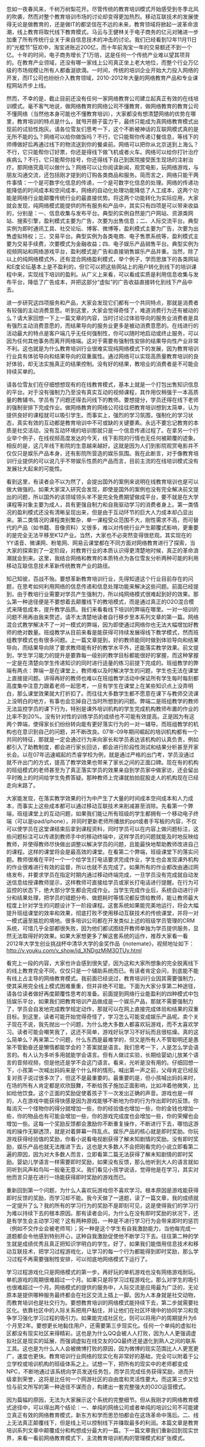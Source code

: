 
忽如一夜春风来，千树万树梨花开。尽管传统的教育培训模式开始感受到冬季北风的吹袭，然而对整个教育培训市场的讨论却变得更加热烈。移动互联技术的发展使得无论是做教育的，还是做IT的都坚信在不远的未来，教育领域将掀起一波革命浪潮，线上教育将取代线下教育模式。马云与王健林关于电子商务的亿元对赌进一步加重了所有传统行业关于来自信息技术的冲击的讨论。我们已经看到12年11月11日的“光棍节”狂欢中，淘宝进账近200亿，而十年前淘宝一年的交易额还不到一个亿。十年的时间，电子商务增长了1万倍，这是任何一个传统产业难以望其项背的。在教育产业领域，还没有哪一家线上公司真正坐上老大地位，而整个行业万亿级的市场规模让所有人都垂涎欲滴。一时间，传统的培训企业开始大力投入网络的开发，而IT公司也纷纷介入教育领域，2010-2012年大量的网络教育产品和专业课程网站齐步上线。


然而，不幸的是，截止目前还没有任何一家网络教育公司建立起真正有效的在线培训模式。毫不客气地说，做网络教育的网络公司不懂教育，做网络教育的教育公司不懂网络（当然他本身可能也不懂教育培训），大家都没有想清楚网络的优势在哪里，教育培训的特点是什么，就甩开膀子蛮力干，最终只能成为真网络教育模式出现前的试验性炮灰。请各位雪友们思考一下，这个不断被神话的互联网模式真的是无所不能的么？网络可以给你做饭吗？不行，它只能帮你传递订餐信息，等线下的师傅做好后再通过线下的物流送到你的餐桌前。网络可以把你从北京送到上海么？不行，它只能帮你订好票，你还是得线下做飞机或者火车。网络可以给你打针治疗疾病么？不行，它只能帮你挂号，你还得线下自己到医院接受医生现场的注射治疗。那网络究竟可以做什么？网络可以让你阅读新闻，观赏电影，玩网络游戏，与朋友沟通交流，还包括刚才提到的订购各类商品和服务。简而言之，网络只能干两件事情：一个是可数字化信息的传递，一个是可数字化信息的处理。网络的传递功能降低的时间成本和空间成本，网络的自动化处理功能降低了人工成本，这两个功能是网络行业能颠覆传统行业的最直接优势。将这两个功能转化为实际应用，大家就会发现，纯网络模式能提供的所有服务和产品中，其实只有四项是可以带来收益的，分别是：一、信息收集与发布平台。典型的实例自然是门户网站、资源类网站、搜索引擎，盈利模式主要为广告，次要为出售信息；二、人际交流平台。典型实例为即时通讯工具、社交论坛、博客、微博等，盈利模式主要为广告，次要为出售虚拟特权；三、交易平台。典型实例为各类电商、电子售票系统等，盈利模式主要为交易手续费，次要模式为金融收益；四、电子娱乐产品销售平台。典型实例为视频网站和网络游戏平台，盈利模式是广告和直接销售娱乐产品并重。当然，除了以上的纯网络模式外，还有混合网络盈利模式，举个例子，学而思旗下的各类网站和E度论坛基本上是不盈利的，但它可以把这些网站上的用户转化到线下的培训课程中来，实现线下培训的盈利。从广义上来看，可以看成实质是利用信息收集与发布平台，降低了广告成本，并把这部分“虚拟”的广告收益直接转化到线下产品中去。


进一步研究这四项服务和产品，大家会发现它们都有一个共同特点，那就是消费者有较强的主动消费意愿。听到这里，大家会觉得奇怪了，难道消费行为还有被动的么？请大家回想一下上一篇文章的内容，当时讨论过体验导向的服务业消费者是具有强烈主动消费意愿的，而结果导向的服务业更多是被动消费意愿的。在线进行的活动最大的特点是客户端几乎无任何强制性，你可以随时地启动或终止服务，可以因为任何其他事务而离开网络端。这对于需要有强制性安排的结果导向性产业非常不利。这也就是为什么教育培训行业很难实现纯网络模式下的发展，因为教育培训行业具有体验导向和结果导向的双重属性。通过网络可以实现高质量教育培训的良好体验，却无法实施真正的结果控制。没有好的结果，教培业的消费者是不可能会持续买单的。


请各位雪友们在仔细想想现有的在线教育模式，基本上就是一个打包出售知识信息的平台。对于没有强制力乃至没有真实互动的视频课程，其作用仅稍强于一本高质量的教辅书。学员有了问题还得去问线下的教师。要想提分，学员还得在线下老师的强制安排下完成作业。做网络教育的网络公司往往把教育培训想到太简单，认为提供良好的课程就可以吸引学生。而事实上，强烈的学习氛围，强制化的学习状态，真实有效的互动都是教育培训中不可或缺的关键要素。永远不要忘记教育的本质是社交活动，没有互动环境的培训那就只是一个信息传递过程了。在拿另一个行业举个例子，在线视频高度发达的今天，线下影院的行情也无任何被颠覆的迹象。相反的是，这几年线下影院的生意越来越好。这就是因为人们到影院观赏电影并不仅仅只是娱乐产品本身，还有影院所营造的娱乐氛围。我在此断言，对于像教育培训行业提供的可以说几乎不带娱乐性质的产品而言，目前主流的在线培训模式没有发展壮大起来的可能性。


看到这里，有读者会不以为然了，会提出国外的案例来说明在线教育培训也是可以做大做强的。如果大家深入研究会发现，即使是国外的案例也没有完全解决前文提出的问题，所以国外的该领域领头羊不是完全免费期望做成平台，要不就是在大学课程等对象主要为成人，具有更强自制力和自我驱动学习的消费者身上。第一类情况的盈利模式还没有清晰呈现出来，但是由于互动环节的巨大人力成本却凸显出来。第二类情况的课程类别繁杂，单一课程受众范围不大，刚性需求不高，而可替代的产品（如书籍、音像资料）又很多，难以对传统行业产生颠覆式影响，更重要的是完全无法平移至K12产业。当然，大家也不必突然变得很悲观。其实现在的YY语音、微课网、粉笔网、网易云课堂都在不同方面对网络教育进行了探索，当大家的探索到了一定阶段，对教育行业的本质认识得更清楚地时候，真正的革命浪潮就会到来。这里，我结合网络和教育的本质特点为各位雪友分析两种可能的利用移动互联信息技术革新传统教育产业的路径。


知己知彼，百战不殆。要想革新教育培训行业，先得知道这个行业目前存在的问题，在思考如何利用网络的信息传递和信息处理功能来解决这些问题。前面已经提到，由于教培行业需要对学员产生强制力，所以纯网络模式很难起到好的效果。那么第一种途径便是不要想着去颠覆线下的教培模式，而是通过真正的O2O混合模式来降低成本，提升教学品质。我们来看看线下培训的弊端在哪里。一对一培训的问题不用再由我来赘述，请不太清楚地读者自行移步至本系列文章的第一篇。网络混合式教学解决不了一对一模式的弊端，因为即使通过网络你也无法大幅增加好教师的绝对数量。班组教学从目前来看是能获得可持续发展得线下教学模式，然而班组教学模式也有很多问题。上一篇文章提到，好的教师能同时做到体验导向和结果导向，而结果导向除了要求教师能有好的教学水平外，还能落实教学效果。前文提到，学生学习能力的提升是要靠每一级别的教学目标都能很好的掌握，而这种掌握一定是在清楚向学生传递知识的同时进行适量的练习前提下完成的。班组教学的弊端有两点：弊端一是在课堂上，教师难以及时解决学生的问题，学生也无法在课堂上直接提问题。讲得再好的教师也难以在班组教学活动中保证所有学生每时每刻都高度集中注意力跟着老师一起思考，一旦有学生在课堂上在某些知识点上没弄明白，那么课堂效果就大打折扣了。而往往大多数学生都不愿意在课下与教师交流课上没明白的地方，有事也会忘掉自己当时所想到的问题。弊端二是班组教学的教师无法监控学员的课下行为，特别是课外培训机构的学生完成机构教师布置的作业的比率不到20%。没有针对性的训练学员的成绩也不可能有效提高。正是因为有这两个弊端，使得家长们纷纷转向能有更好落实行为的一对一辅导。而班组教学的机构也在意识到自己的问题，并不断改良。07年-09年期间崛起的培训机构都有一个共同的特征，那就是一定会通过行为来向家长和学员表达该机构的认真负责，例如都引入了助教制度，都会进行家长回访，都会进行阶段性测试和结果分析甚至开家长会。以在07年迅速崛起的杰睿学校为例，就是通过严格的出门考，学员没通过就不许出门的方式，提高了教学效果也带来了家长之间的正面口碑。现在有的机构的班组模式的老师甚至为了真正落实学员的效果亲自到学员家中做家访，还会留出平时晚上的时间给学生免费答疑。那种教师上完课就拍拍屁股走人的机构现在已经走向末路了。


大家能发现，在落实教学效果的行为中产生了大量的时间成本空间成本和人力成本，而事实上这些成本都可以通过移动互联技术来削减甚至消除。先看第一个弊端，班组课堂上的互动问题，如果我们能让所有班级的学生都拥有一个移动电子终端（可以是ipad/iphone），并同时更新老师所播放的ppt或者手写板的内容，不仅可以使学员在这堂课结束后拿到课程资料，同时学员可以在内容上做问题标注，这些问题标注可以传递到教师手中的移动终端中，这样学员的问题就能及时地反映给教师，并使得教师尽快做出调整以解决学员的问题，且能最快地帮助教师改进自己的课程。这样的课堂将会是最高效的课堂。在看第二个弊端，班级课堂下的落实问题。教师很难在平时一个一个给学生打电话要求完成作业，学生也会发现课外机构的作业很难进行有效的监督，所以也就不去完成了。如果所有的作业都改由通过网络发布，并要求学员在指定时期内通过移动终端完成，一旦学员没有完成就自动发送信息给授课教师提示，这样教师可直接给学员或家长打电话进行提醒。在行为可监控的状态下，绝大部分学生都会完成作业。当学生完成作业后，系统自动进行评分和结果处理，把学员的错题分布、做题耗时等情况都反馈给教师，能让教师最大程度上针对学生的问题设计下一阶段课程。这套系统如果能完美地运行，将会大幅提升班组课堂的效率和效果，彻底打败不使用移动互联技术的传统课堂，并将一对一模式逼至尴尬的境地。很多培训公司都在开发类似上述的班级学员管理的CRM系统，可惜几乎全部都很失败，因为他们都试图绕开教师单独为学员提供服务，显然无法取得好的效果。如果大家想更多了解这套系统的运作，推荐大家看一看2012年大学生创业挑战杯中清华大学的金奖作品《notemate》，视频地址如下：http://v.youku.com/v_show/id_XNDgzMjM3OTUy.html


看完上一段的内容，大家也许会感到很失望，因为这和大家所想象的完全脱离线下的线上教育完全不同，仅仅只是一个辅助系统而已。有读者肯定会问，到底能不能有线上占主导的网络教育模式。我前面已经说过，教育培训行业因其需要强制力，使其采用完全线上模式困难重重，但并非绝不可能。下面为大家分享第二种途径，请各位读者做好再度颠覆性思考的准备。前面提到网络行业能盈利的四种模式中包括娱乐平台，如果我们把教育培训产品做成是一个娱乐产品，那就不需要强制力了，学员会自发地完成教学规定动作，那就可以在网上直接完成体验和结果的双重目标。到这里，读者可能开始觉得奇怪了，学习怎么可能变成娱乐产品呢。卖个关子现在不说，我先抛出一个问题，为什么绝大多数人都喜欢玩游戏，而不太喜欢学习。读者可能会嘲笑我了，这还不简单，游戏好玩学习不好玩而且很枯燥。真的这么简单么？再来第二个问题，什么东西是最难学的，但又是所有人不管聪明还是愚笨不管勤奋还是懒惰都能学会的？答案就是语言。我们思考一下，人是怎么学会语言的。有人认为多听多用就能学会语言。但有人做过实验，长期给婴幼儿放某个语言的音频视频，但是他还是学不会这门语言。看来，光听是没有用的。仔细回想一下，小孩第一次喊出妈妈来是个什么样的情形。喊出第一声之前，父母肯定已经反复对孩子说过很多次了，但这不是最重要的。最重要的是，但小孩喊出妈妈来时，在场的所有人肯定都是欢欣鼓舞，不断给孩子施加正面影响，比如冲着他微笑，比如给他饮食。这个正面的奖励促使着孩子下一次发出正确的声音。游戏也是一样的，人在游戏中能获得快感是因为游戏能够不断地为你的行为作出即时的反馈。你每消灭一个怪物你的得分就增加一些，你的经验值也增加一些，你的金钱也增加一些，你的物品也有可能会增加一些，你的游戏完成度也会增加一些，你的荣耀也会增加一些。这每一个奖励反馈都会激励你不断重复操作，不断进行下去，哪怕这游戏的操作无聊透顶，就是对着屏幕一阵乱点。娱乐产品的核心就是即时奖励。你玩游戏获得经验值的奖励，你看小说看电视剧获得了解未知剧情的奖励。没有即时奖励，娱乐产品也就无法推进下去，这也是大多数人不会把刚看完的小说立即看第二遍的原因，因为对大多数人而言，立即看第二篇无法获得了解未知剧情的即时奖励。婴幼儿学语言一样需要即时奖励，如果没有反馈，那么他听到大人的语言就如同听到风声和鸟叫一般毫无意义。我们看见小孩学说话，觉得他是在学习，其实对他而言只是在进行一场能获得即时奖励的游戏而已。


重新回到第一个问题，为什么人喜欢玩游戏但不喜欢学习。根本原因是游戏能获得即时反馈的奖励，而学习却不能。我今天做了一道题，读了一篇文章，我的成绩就一定提升了么？我的所有的学习行为的奖励不是即刻可见，这是使得我们的学习行为难以持续下去的根本原因。那有读者会问，为什么在没有即时奖励的状况下，还是有学生会主动学习呢？这有两种原因，一种是不进行学习行为会带来即时的惩罚（例如不交作业会被老师骂）；另一种是这个学生有自我激励能力，当他每完成一道题都会令他感到特别开心，这种自我激励促使他不断学习下去。往往第二种的学生就是成绩优秀且真正把知识学明白的学生。好了，如果我们能借用信息技术和移动互联技术，把学习过程游戏化，让学习的每一个行为都能得到即时奖励，那么学习过程不再需要强制性安排，可以彻底地网络模式下运行了。


学习过程游戏化只是网络模式的第一步。再好玩的单机游戏也没有网络游戏耐玩。单机游戏的周期很难超过一个月。如果只是将学习过程游戏化，那么对学生的吸引也很难超过一个月。网络模式的提供的服务中，人际交流是应用最为广泛的，无论原本是提供哪种服务最终都会在社区交流上插上一脚。因为人本身就是社交动物，而教育培训也是社交行为。要想教育培训的网络模式能持续下去，第二步就需要社区化。依靠社区中的人际关系把用户黏住，并让他们在社区环境中的协同学习和竞争学习强化学习过程的吸引力。如果能完成社区化，则可以将用户的周期提升为6个月至2年。要想更长地黏住用户，还需要第三步现实化。任何一个单纯的虚拟社区都没有现实社区来得精彩。这也是为什么QQ会被人人打败，因为人人更强调虚拟社区是现实的延展，而强调虚拟在线交友的QQ最终还是退化到熟人之间的联系工具。这也是为什么人人会被微博打败的原因，因为微博的现实范围比人人更宽更广，速度也更快。教育培训行业网络的现实化有非常好的基础，完全可以附着于公立学校或培训机构的班级体系之上。试想一下，把所有的现实中的老师都变成NPC，不断地通过该系统向学员发送任务包，而学员完成任务获得奖励，进而升级拿到荣誉，这将是比任何一个网游社区的自由度和灵活性要大。而这第三步又恰恰与前文所写的第一种途径不谋而合，构建出一套完整强大的O2O运营模式。


因为篇幅的原因，无法为大家展示这个系统的完整细节。但从我刚才的网络教育模式途径中，可以得出两个结论：一、单纯的网络公司或者单纯的培训公司不可能建立真正有效的网络教育模式，新东方和学而思恐怕都会在这场革命中落后。二、线上无法真正颠覆线下，但是线上可以控制线下并赚取最多的利润。本篇文章是教育培训系列文章中颠覆成分和构想成分最大的一篇。下一篇文章我们重新回到现实世界，来看一看前网络教育模式下，主流教育培训机构的管理模式和扩张模式。